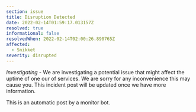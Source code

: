 ```yaml
---
section: issue
title: Disruption Detected
date: 2022-02-14T01:59:17.013157Z
resolved: true
informational: false
resolvedWhen: 2022-02-14T02:00:26.890765Z
affected:
  - Snikket
severity: disrupted
---
```

*Investigating* - We are investigating a potential issue that might affect the uptime of one our of services. We are sorry for any inconvenience this may cause you. This incident post will be updated once we have more information.

This is an automatic post by a monitor bot.
        